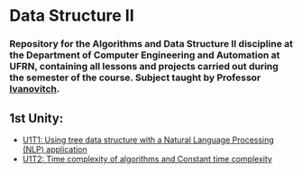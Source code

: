 # Data Structure II

### Repository for the Algorithms and Data Structure II discipline at the Department of Computer Engineering and Automation at UFRN, containing all lessons and projects carried out during the semester of the course. Subject taught by Professor [Ivanovitch](https://github.com/ivanovitchm).

## 1st Unity:

* [U1T1: Using tree data structure with a Natural Language Processing (NLP) application](#)
* [U1T2: Time complexity of algorithms and Constant time complexity](https://github.com/JeanMagnus/estrutura-dados-2/blob/main/U1T2/U1T2.md)

